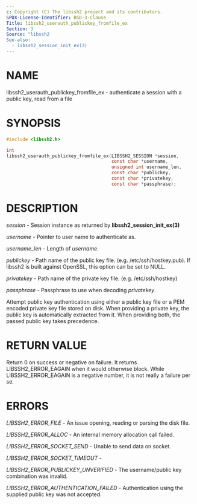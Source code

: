 ```yaml
---
c: Copyright (C) The libssh2 project and its contributors.
SPDX-License-Identifier: BSD-3-Clause
Title: libssh2_userauth_publickey_fromfile_ex
Section: 3
Source: "libssh2
See-also:
  - libssh2_session_init_ex(3)
---
```


# NAME

libssh2_userauth_publickey_fromfile_ex - authenticate a session with a public key, read from a file

# SYNOPSIS

~~~c
#include <libssh2.h>

int
libssh2_userauth_publickey_fromfile_ex(LIBSSH2_SESSION *session,
                                       const char *username,
                                       unsigned int username_len,
                                       const char *publickey,
                                       const char *privatekey,
                                       const char *passphrase);
~~~

# DESCRIPTION

*session* - Session instance as returned by
**libssh2_session_init_ex(3)**

*username* - Pointer to user name to authenticate as.

*username_len* - Length of *username*.

*publickey* - Path name of the public key file.
(e.g. /etc/ssh/hostkey.pub). If libssh2 is built against OpenSSL, this option
can be set to NULL.

*privatekey* - Path name of the private key file. (e.g. /etc/ssh/hostkey)

*passphrase* - Passphrase to use when decoding *privatekey*.

Attempt public key authentication using either a public key file or a PEM
encoded private key file stored on disk. When providing a private key, the
public key is automatically extracted from it. When providing both, the
passed public key takes precedence.

# RETURN VALUE

Return 0 on success or negative on failure. It returns
LIBSSH2_ERROR_EAGAIN when it would otherwise block. While
LIBSSH2_ERROR_EAGAIN is a negative number, it is not really a failure per se.

# ERRORS

*LIBSSH2_ERROR_FILE* - An issue opening, reading or parsing the disk file.

*LIBSSH2_ERROR_ALLOC* - An internal memory allocation call failed.

*LIBSSH2_ERROR_SOCKET_SEND* - Unable to send data on socket.

*LIBSSH2_ERROR_SOCKET_TIMEOUT* -

*LIBSSH2_ERROR_PUBLICKEY_UNVERIFIED* - The username/public key
combination was invalid.

*LIBSSH2_ERROR_AUTHENTICATION_FAILED* - Authentication using the supplied
public key was not accepted.
